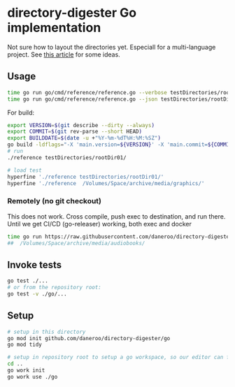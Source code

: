 # directory-digester Go implementation

Not sure how to layout the directories yet. Especiall for a multi-language project.
See [this article](https://appliedgo.com/blog/go-project-layout/) for some ideas.

## Usage

```bash
time go run go/cmd/reference/reference.go --verbose testDirectories/rootDir01/
time go run go/cmd/reference/reference.go --json testDirectories/rootDir01/ | jq '.[]|.name'
```

For build:

```bash
export VERSION=$(git describe --dirty --always)
export COMMIT=$(git rev-parse --short HEAD)
export BUILDDATE=$(date -u +"%Y-%m-%dT%H:%M:%SZ")
go build -ldflags="-X 'main.version=${VERSION}' -X 'main.commit=${COMMIT}' -X 'main.buildDate=${BUILDDATE}'" go/cmd/reference/reference.go; 
# run
./reference testDirectories/rootDir01/

# load test
hyperfine './reference testDirectories/rootDir01/'
hyperfine './reference  /Volumes/Space/archive/media/graphics/'

```

### Remotely (no git checkout)

This does not work. Cross compile, push exec to destination, and run there. Until we get CI/CD (go-releaser) working, both exec and docker

```bash
time go run https://raw.githubusercontent.com/daneroo/directory-digester/main/go/cmd/reference/reference.go --verbose go/
##  /Volumes/Space/archive/media/audiobooks/
```

## Invoke tests

```bash
go test ./...
# or from the repository root:
go test -v ./go/...

```

## Setup

```bash
# setup in this directory
go mod init github.com/daneroo/directory-digester/go
go mod tidy

# setup in repository root to setup a go workspace, so our editor can find this module
cd ..
go work init
go work use ./go
```
